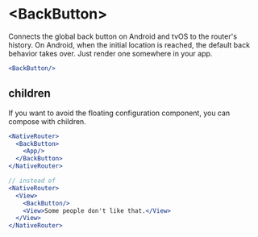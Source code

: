 # &lt;BackButton>

Connects the global back button on Android and tvOS to the router's history. On Android, when the initial location is reached, the default back behavior takes over. Just render one somewhere in your app.

```jsx
<BackButton/>
```

## children

If you want to avoid the floating configuration component, you can compose with children.

```jsx
<NativeRouter>
  <BackButton>
    <App/>
  </BackButton>
</NativeRouter>

// instead of
<NativeRouter>
  <View>
    <BackButton/>
    <View>Some people don't like that.</View>
  </View>
</NativeRouter>
```
